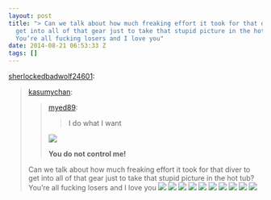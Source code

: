 ```yaml
---
layout: post
title: "> Can we talk about how much freaking effort it took for that diver to
  get into all of that gear just to take that stupid picture in the hot tub?
  You’re all fucking losers and I love you"
date: 2014-08-21 06:53:33 Z
tags: []
---
```

[sherlockedbadwolf24601](http://sherlockedbadwolf24601.tumblr.com/post/91673446744/kasumychan-myed89-i-do-what-i-want-you):

> [kasumychan](http://kasumychan.tumblr.com/post/80360673886/myed89-i-do-what-i-want-you-do-not-control):
> 
> > [myed89](http://myed89.tumblr.com/post/80352168496/i-do-what-i-want):
> > 
> > > I do what I want
> > 
> > ![](https://66.media.tumblr.com/0faabbe6b8de6df417cdc94d0e63da98/tumblr_inline_pk3tk9vp4X1snpcgy_540.gif)
> > 
> > **You do not control me!**
> 
> Can we talk about how much freaking effort it took for that diver to get into all of that gear just to take that stupid picture in the hot tub? You’re all fucking losers and I love you
![](/media/2014/08/95353388484_0.png)
![](/media/2014/08/95353388484_1.png)
![](/media/2014/08/95353388484_2.png)
![](/media/2014/08/95353388484_3.png)
![](/media/2014/08/95353388484_4.png)
![](/media/2014/08/95353388484_5.png)
![](/media/2014/08/95353388484_6.png)
![](/media/2014/08/95353388484_7.png)
![](/media/2014/08/95353388484_8.png)
![](/media/2014/08/95353388484_9.png)
